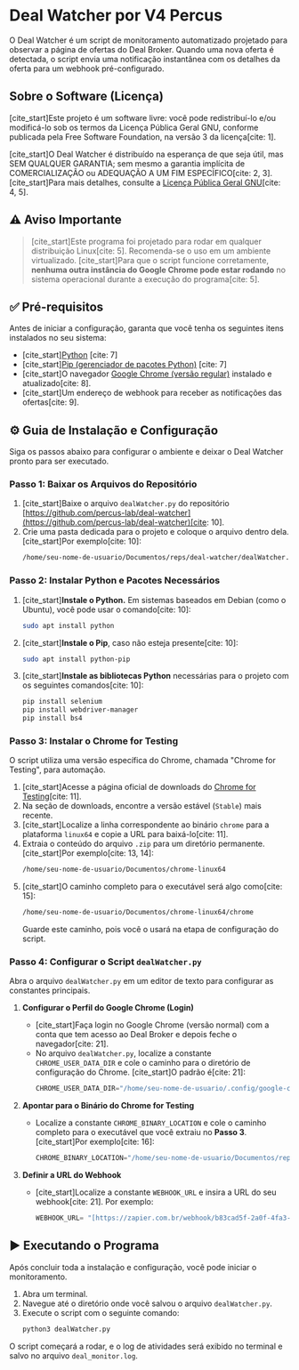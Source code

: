 # Deal Watcher por V4 Percus

O Deal Watcher é um script de monitoramento automatizado projetado para observar a página de ofertas do Deal Broker. Quando uma nova oferta é detectada, o script envia uma notificação instantânea com os detalhes da oferta para um webhook pré-configurado.

## Sobre o Software (Licença)

[cite_start]Este projeto é um software livre: você pode redistribuí-lo e/ou modificá-lo sob os termos da Licença Pública Geral GNU, conforme publicada pela Free Software Foundation, na versão 3 da licença[cite: 1].

[cite_start]O Deal Watcher é distribuído na esperança de que seja útil, mas SEM QUALQUER GARANTIA; sem mesmo a garantia implícita de COMERCIALIZAÇÃO ou ADEQUAÇÃO A UM FIM ESPECÍFICO[cite: 2, 3]. [cite_start]Para mais detalhes, consulte a [Licença Pública Geral GNU](https://www.gnu.org/licenses/)[cite: 4, 5].

## ⚠️ Aviso Importante

> [cite_start]Este programa foi projetado para rodar em qualquer distribuição Linux[cite: 5]. Recomenda-se o uso em um ambiente virtualizado. [cite_start]Para que o script funcione corretamente, **nenhuma outra instância do Google Chrome pode estar rodando** no sistema operacional durante a execução do programa[cite: 5].

## ✅ Pré-requisitos

Antes de iniciar a configuração, garanta que você tenha os seguintes itens instalados no seu sistema:

* [cite_start][Python](https://www.python.org/) [cite: 7]
* [cite_start][Pip (gerenciador de pacotes Python)](https://pypi.org/project/pip/) [cite: 7]
* [cite_start]O navegador [Google Chrome (versão regular)](https://www.google.com/chrome/) instalado e atualizado[cite: 8].
* [cite_start]Um endereço de webhook para receber as notificações das ofertas[cite: 9].

## ⚙️ Guia de Instalação e Configuração

Siga os passos abaixo para configurar o ambiente e deixar o Deal Watcher pronto para ser executado.

### Passo 1: Baixar os Arquivos do Repositório

1.  [cite_start]Baixe o arquivo `dealWatcher.py` do repositório [https://github.com/percus-lab/deal-watcher](https://github.com/percus-lab/deal-watcher)[cite: 10].
2.  Crie uma pasta dedicada para o projeto e coloque o arquivo dentro dela. [cite_start]Por exemplo[cite: 10]:
    ```bash
    /home/seu-nome-de-usuario/Documentos/reps/deal-watcher/dealWatcher.py
    ```

### Passo 2: Instalar Python e Pacotes Necessários

1.  [cite_start]**Instale o Python.** Em sistemas baseados em Debian (como o Ubuntu), você pode usar o comando[cite: 10]:
    ```sh
    sudo apt install python
    ```
2.  [cite_start]**Instale o Pip**, caso não esteja presente[cite: 10]:
    ```sh
    sudo apt install python-pip
    ```
3.  [cite_start]**Instale as bibliotecas Python** necessárias para o projeto com os seguintes comandos[cite: 10]:
    ```sh
    pip install selenium
    pip install webdriver-manager
    pip install bs4
    ```

### Passo 3: Instalar o Chrome for Testing

O script utiliza uma versão específica do Chrome, chamada "Chrome for Testing", para automação.

1.  [cite_start]Acesse a página oficial de downloads do [Chrome for Testing](https://googlechromelabs.github.io/chrome-for-testing/)[cite: 11].
2.  Na seção de downloads, encontre a versão estável (`Stable`) mais recente.
3.  [cite_start]Localize a linha correspondente ao binário `chrome` para a plataforma `linux64` e copie a URL para baixá-lo[cite: 11].
4.  Extraia o conteúdo do arquivo `.zip` para um diretório permanente. [cite_start]Por exemplo[cite: 13, 14]:
    ```bash
    /home/seu-nome-de-usuario/Documentos/chrome-linux64
    ```
5.  [cite_start]O caminho completo para o executável será algo como[cite: 15]:
    ```bash
    /home/seu-nome-de-usuario/Documentos/chrome-linux64/chrome
    ```
    Guarde este caminho, pois você o usará na etapa de configuração do script.

### Passo 4: Configurar o Script `dealWatcher.py`

Abra o arquivo `dealWatcher.py` em um editor de texto para configurar as constantes principais.

1.  **Configurar o Perfil do Google Chrome (Login)**
    * [cite_start]Faça login no Google Chrome (versão normal) com a conta que tem acesso ao Deal Broker e depois feche o navegador[cite: 21].
    * No arquivo `dealWatcher.py`, localize a constante `CHROME_USER_DATA_DIR` e cole o caminho para o diretório de configuração do Chrome. [cite_start]O padrão é[cite: 21]:
        ```python
        CHROME_USER_DATA_DIR="/home/seu-nome-de-usuario/.config/google-chrome" 
        ```

2.  **Apontar para o Binário do Chrome for Testing**
    * Localize a constante `CHROME_BINARY_LOCATION` e cole o caminho completo para o executável que você extraiu no **Passo 3**. [cite_start]Por exemplo[cite: 16]:
        ```python
        CHROME_BINARY_LOCATION="/home/seu-nome-de-usuario/Documentos/reps/deal-watcher/depens/chrome-linux64/chrome"
        ```

3.  **Definir a URL do Webhook**
    * [cite_start]Localize a constante `WEBHOOK_URL` e insira a URL do seu webhook[cite: 21]. Por exemplo:
        ```python
        WEBHOOK_URL= "[https://zapier.com.br/webhook/b83cad5f-2a0f-4fa3-a9bf-efc3c5d9ec4](https://zapier.com.br/webhook/b83cad5f-2a0f-4fa3-a9bf-efc3c5d9ec4)"
        ```

## ▶️ Executando o Programa

Após concluir toda a instalação e configuração, você pode iniciar o monitoramento.

1.  Abra um terminal.
2.  Navegue até o diretório onde você salvou o arquivo `dealWatcher.py`.
3.  Execute o script com o seguinte comando:
    ```sh
    python3 dealWatcher.py
    ```

O script começará a rodar, e o log de atividades será exibido no terminal e salvo no arquivo `deal_monitor.log`.
